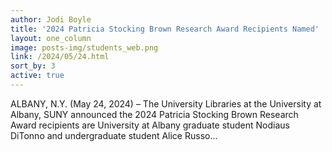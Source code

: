 ```yaml
---
author: Jodi Boyle
title: '2024 Patricia Stocking Brown Research Award Recipients Named'
layout: one_column
image: posts-img/students_web.png
link: /2024/05/24.html
sort_by: 3
active: true
---
```


ALBANY, N.Y. (May 24, 2024) – The University Libraries at the University at Albany, SUNY announced the 2024 Patricia Stocking Brown Research Award recipients are University at Albany graduate student Nodiaus DiTonno and undergraduate student Alice Russo...
